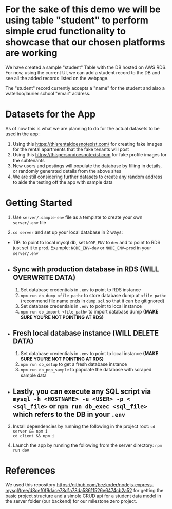 # For the sake of this demo we will be using table "student" to perform simple crud functionality to showcase that our chosen platforms are working #
We have created a sample "student" Table with the DB hosted on AWS RDS. For now, using the current UI, we can add a student record to the DB and see all the added records listed on the webpage.

The "student" record currently accepts a "name" for the student and also a waterloo/laurier school "email" address.

# Datasets for the App #
As of now this is what we are planning to do for the actual datasets to be used in the app:
1. Using this https://thisrentaldoesnotexist.com/ for creating fake images for the rental apartments that the fake tenants will post
2. Using this https://thispersondoesnotexist.com for fake profile images for the subtenants
3. New users and postings will populate the database by filling in details, or randomly generated details from the above sites
4. We are still considering further datasets to create any random address to aide the testing off the app with sample data

# Getting Started #
1. Use `server/.sample-env` file as a template to create your own `server/.env` file

2. `cd server` and set up your local database in 2 ways:
  - TIP: to point to local mysql db, set `NODE_ENV` to `dev` and to point to RDS just set it to `prod`. Example:
  `NODE_ENV=dev` or `NODE_ENV=prod` in your `server/.env`
  - ## Sync with production database in RDS **(WILL OVERWRITE DATA)** ##
    1. Set database credentials in `.env` to point to RDS instance
    2. `npm run db_dump <file_path>` to store database dump at `<file_path>` (recommend file name ends in `dump.sql` so that it can be gitignored)
    3. Set database credentials in `.env` to point to local instance
    4. `npm run db_import <file_path>` to import database dump **(MAKE SURE YOU'RE NOT POINTING AT RDS)**
  - ## Fresh local database instance **(WILL DELETE DATA)** ##
    1. Set database credentials in `.env` to point to local instance **(MAKE SURE YOU'RE NOT POINTING AT RDS)**
    2. `npm run db_setup` to get a fresh database instance
    3. `npm run db_pop_sample` to populate the database with scraped sample data
  - ## Lastly, you can execute any SQL script via `mysql -h <HOSTNAME> -u <USER> -p < <sql_file>` or `npm run db_exec <sql_file>` which refers to the DB in your `.env` ##

3. Install dependencies by running the following in the project root:
`cd server && npm i` <br>
`cd client && npm i`

4. Launch the app by running the following from the server directory:
`npm run dev`

# References #
We used this repository https://github.com/bezkoder/nodejs-express-mysql/tree/d8cef0f9dace78d1a78da58611526e6474cb2a52 for getting the basic project structure and a simple CRUD api for a student data model in the server folder (our backend) for our milestone zero project.
